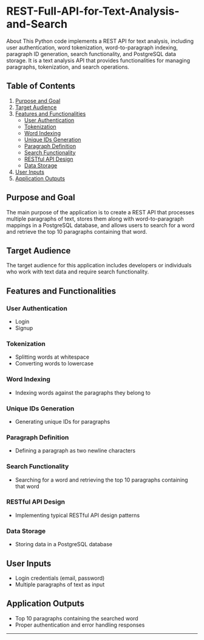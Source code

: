 # REST-Full-API-for-Text-Analysis-and-Search
About This Python code implements a REST API for text analysis, including user authentication, word tokenization, word-to-paragraph indexing, paragraph ID generation, search functionality, and PostgreSQL data storage.
It is a text analysis API that provides functionalities for managing paragraphs, tokenization, and search operations.

## Table of Contents
1. [Purpose and Goal](#purpose-and-goal)
2. [Target Audience](#target-audience)
3. [Features and Functionalities](#features-and-functionalities)
   - [User Authentication](#user-authentication)
   - [Tokenization](#tokenization)
   - [Word Indexing](#word-indexing)
   - [Unique IDs Generation](#unique-ids-generation)
   - [Paragraph Definition](#paragraph-definition)
   - [Search Functionality](#search-functionality)
   - [RESTful API Design](#restful-api-design)
   - [Data Storage](#data-storage)
4. [User Inputs](#user-inputs)
5. [Application Outputs](#application-outputs)

## Purpose and Goal
The main purpose of the application is to create a REST API that processes multiple paragraphs of text, stores them along with word-to-paragraph mappings in a PostgreSQL database, and allows users to search for a word and retrieve the top 10 paragraphs containing that word.

## Target Audience
The target audience for this application includes developers or individuals who work with text data and require search functionality.

## Features and Functionalities

### User Authentication
- Login
- Signup

### Tokenization
- Splitting words at whitespace
- Converting words to lowercase

### Word Indexing
- Indexing words against the paragraphs they belong to

### Unique IDs Generation
- Generating unique IDs for paragraphs

### Paragraph Definition
- Defining a paragraph as two newline characters

### Search Functionality
- Searching for a word and retrieving the top 10 paragraphs containing that word

### RESTful API Design
- Implementing typical RESTful API design patterns

### Data Storage
- Storing data in a PostgreSQL database

## User Inputs
- Login credentials (email, password)
- Multiple paragraphs of text as input

## Application Outputs
- Top 10 paragraphs containing the searched word
- Proper authentication and error handling responses

---
